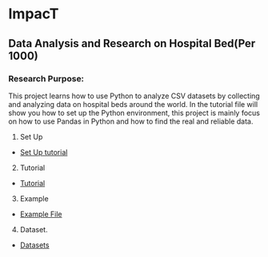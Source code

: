 # ImpacT
## Data Analysis and Research on Hospital Bed(Per 1000)

### Research Purpose: 
This project learns how to use Python to analyze CSV datasets by collecting and analyzing data on hospital beds around the world. In the tutorial file
will show you how to set up the Python environment, this project is mainly focus on how to use Pandas in Python and how to find the real and reliable data.

1. Set Up
* [Set Up tutorial](Set_Up/Set_up.md)

2. Tutorial
* [Tutorial](Tutorial.md)

3. Example
* [Example File](Example_File/Research_Filter.ipynb)

4. Dataset.
* [Datasets](Source.md)





